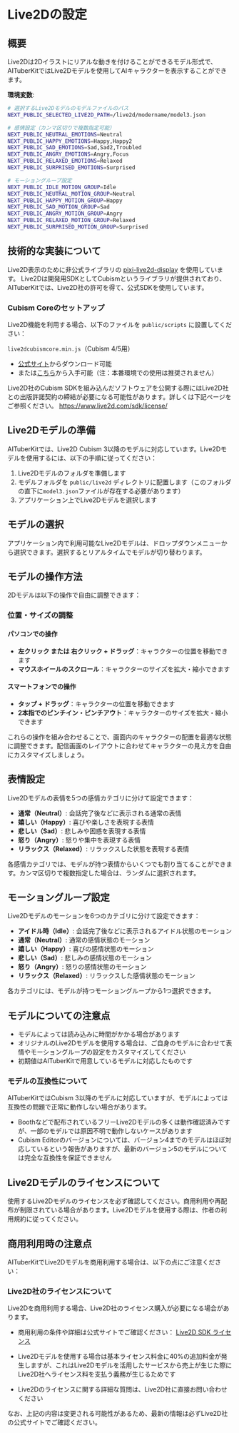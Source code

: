 # Live2Dの設定

## 概要

Live2Dは2Dイラストにリアルな動きを付けることができるモデル形式で、AITuberKitではLive2Dモデルを使用してAIキャラクターを表示することができます。

**環境変数**:

```bash
# 選択するLive2Dモデルのモデルファイルのパス
NEXT_PUBLIC_SELECTED_LIVE2D_PATH=/live2d/modername/model3.json

# 感情設定（カンマ区切りで複数指定可能）
NEXT_PUBLIC_NEUTRAL_EMOTIONS=Neutral
NEXT_PUBLIC_HAPPY_EMOTIONS=Happy,Happy2
NEXT_PUBLIC_SAD_EMOTIONS=Sad,Sad2,Troubled
NEXT_PUBLIC_ANGRY_EMOTIONS=Angry,Focus
NEXT_PUBLIC_RELAXED_EMOTIONS=Relaxed
NEXT_PUBLIC_SURPRISED_EMOTIONS=Surprised

# モーショングループ設定
NEXT_PUBLIC_IDLE_MOTION_GROUP=Idle
NEXT_PUBLIC_NEUTRAL_MOTION_GROUP=Neutral
NEXT_PUBLIC_HAPPY_MOTION_GROUP=Happy
NEXT_PUBLIC_SAD_MOTION_GROUP=Sad
NEXT_PUBLIC_ANGRY_MOTION_GROUP=Angry
NEXT_PUBLIC_RELAXED_MOTION_GROUP=Relaxed
NEXT_PUBLIC_SURPRISED_MOTION_GROUP=Surprised
```

## 技術的な実装について

Live2D表示のために非公式ライブラリの [pixi-live2d-display](https://github.com/RaSan147/pixi-live2d-display) を使用しています。
Live2Dは開発用SDKとしてCubismというライブラリが提供されており、AITuberKitでは、Live2D社の許可を得て、公式SDKを使用しています。

### Cubism Coreのセットアップ

Live2D機能を利用する場合、以下のファイルを `public/scripts` に設置してください：

`live2dcubismcore.min.js`（Cubism 4/5用）

- [公式サイト](https://www.live2d.com/sdk/download/web/)からダウンロード可能
- または[こちら](https://cubism.live2d.com/sdk-web/cubismcore/live2dcubismcore.min.js)から入手可能（注：本番環境での使用は推奨されません）

Live2D社のCubism SDKを組み込んだソフトウェアを公開する際にはLive2D社との出版許諾契約の締結が必要になる可能性があります。詳しくは下記ページをご参照ください。
https://www.live2d.com/sdk/license/

## Live2Dモデルの準備

AITuberKitでは、Live2D Cubism 3以降のモデルに対応しています。Live2Dモデルを使用するには、以下の手順に従ってください：

1. Live2Dモデルのフォルダを準備します
2. モデルフォルダを `public/live2d` ディレクトリに配置します（このフォルダの直下に`model3.json`ファイルが存在する必要があります）
3. アプリケーション上でLive2Dモデルを選択します

## モデルの選択

アプリケーション内で利用可能なLive2Dモデルは、ドロップダウンメニューから選択できます。選択するとリアルタイムでモデルが切り替わります。

## モデルの操作方法

2Dモデルは以下の操作で自由に調整できます：

### 位置・サイズの調整

#### パソコンでの操作

- **左クリック または 右クリック + ドラッグ**：キャラクターの位置を移動できます
- **マウスホイールのスクロール**：キャラクターのサイズを拡大・縮小できます

#### スマートフォンでの操作

- **タップ + ドラッグ**：キャラクターの位置を移動できます
- **2本指でのピンチイン・ピンチアウト**：キャラクターのサイズを拡大・縮小できます

これらの操作を組み合わせることで、画面内のキャラクターの配置を最適な状態に調整できます。配信画面のレイアウトに合わせてキャラクターの見え方を自由にカスタマイズしましょう。

## 表情設定

Live2Dモデルの表情を5つの感情カテゴリに分けて設定できます：

- **通常（Neutral）**: 会話完了後などに表示される通常の表情
- **嬉しい（Happy）**: 喜びや楽しさを表現する表情
- **悲しい（Sad）**: 悲しみや困惑を表現する表情
- **怒り（Angry）**: 怒りや集中を表現する表情
- **リラックス（Relaxed）**: リラックスした状態を表現する表情

各感情カテゴリでは、モデルが持つ表情からいくつでも割り当てることができます。カンマ区切りで複数指定した場合は、ランダムに選択されます。

## モーショングループ設定

Live2Dモデルのモーションを6つのカテゴリに分けて設定できます：

- **アイドル時（Idle）**: 会話完了後などに表示されるアイドル状態のモーション
- **通常（Neutral）**: 通常の感情状態のモーション
- **嬉しい（Happy）**: 喜びの感情状態のモーション
- **悲しい（Sad）**: 悲しみの感情状態のモーション
- **怒り（Angry）**: 怒りの感情状態のモーション
- **リラックス（Relaxed）**: リラックスした感情状態のモーション

各カテゴリには、モデルが持つモーショングループから1つ選択できます。

## モデルについての注意点

- モデルによっては読み込みに時間がかかる場合があります
- オリジナルのLive2Dモデルを使用する場合は、ご自身のモデルに合わせて表情やモーショングループの設定をカスタマイズしてください
- 初期値はAITuberKitで用意しているモデルに対応したものです

### モデルの互換性について

AITuberKitではCubism 3以降のモデルに対応していますが、モデルによっては互換性の問題で正常に動作しない場合があります。

- Boothなどで配布されているフリーLive2Dモデルの多くは動作確認済みですが、一部のモデルでは原因不明で動作しないケースがあります
- Cubism Editorのバージョンについては、バージョン4までのモデルはほぼ対応しているという報告がありますが、最新のバージョン5のモデルについては完全な互換性を保証できません

## Live2Dモデルのライセンスについて

使用するLive2Dモデルのライセンスを必ず確認してください。商用利用や再配布が制限されている場合があります。Live2Dモデルを使用する際は、作者の利用規約に従ってください。

## 商用利用時の注意点

AITuberKitでLive2Dモデルを商用利用する場合は、以下の点にご注意ください：

### Live2D社のライセンスについて

Live2Dを商用利用する場合、Live2D社のライセンス購入が必要になる場合があります。

- 商用利用の条件や詳細は公式サイトでご確認ください：
  [Live2D SDK ライセンス](https://www.live2d.com/sdk/license/)

- Live2Dモデルを使用する場合は基本ライセンス料金に40%の追加料金が発生しますが、これはLive2Dモデルを活用したサービスから売上が生じた際にLive2D社へライセンス料を支払う義務が生じるためです

- Live2Dのライセンスに関する詳細な質問は、Live2D社に直接お問い合わせください

なお、上記の内容は変更される可能性があるため、最新の情報は必ずLive2D社の公式サイトでご確認ください。
